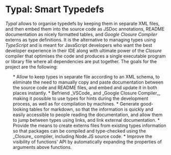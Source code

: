 # Typal: Smart Typedefs

_Typal_ allows to organise typedefs by keeping them in separate XML files, and then embed them into the source code as JSDoc annotations, README documentation as nicely formatted tables, and _Google Closure Compiler_ externs as type definitions. It is the alternative to managing types using _TypeScript_ and is meant for JavaScript developers who want the best developer experience in their IDE along with ultimate power of the _Closure_ compiler that optimises the code and produces a single executable program or library file where all dependencies are put together. The goals for the project are the following:

<ul>
* Allow to keep types in separate file according to an XML schema, to eliminate the need to manually copy and paste documentation between the source code and README files, and embed and update it in both places instantly.
* Befriend _VSCode_ and _Google Closure Compiler_, making it possible to use types for hints during the development process, as well as for compilation by machines.
* Generate good-looking tables for markdown, so that the information is quickly and easily accessible to people reading the documentation, and allow them to jump between types using links, and link external documentation.
* Provide the means to create externs files from existing types information so that packages can be compiled and type-checked using the _Closure_ compiler, including Node.JS source code.
* Improve the visibility of functions' API by automatically expanding the properties of arguments above functions.
</ul>

<section-break/>